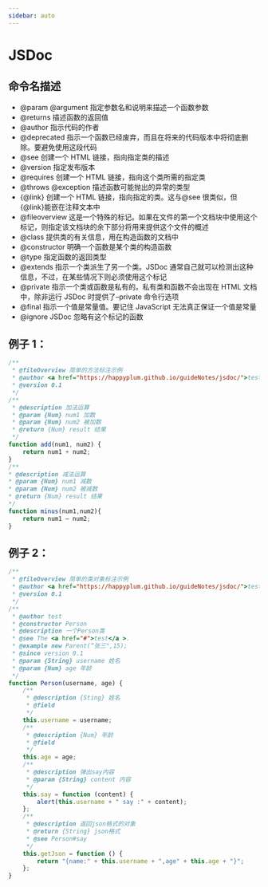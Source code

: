 ```yaml
---
sidebar: auto
---
```


# JSDoc

## 命令名描述

-   @param @argument 指定参数名和说明来描述一个函数参数
-   @returns 描述函数的返回值
-   @author 指示代码的作者
-   @deprecated 指示一个函数已经废弃，而且在将来的代码版本中将彻底删除。要避免使用这段代码
-   @see 创建一个 HTML 链接，指向指定类的描述
-   @version 指定发布版本
-   @requires 创建一个 HTML 链接，指向这个类所需的指定类
-   @throws @exception 描述函数可能抛出的异常的类型
-   {@link} 创建一个 HTML 链接，指向指定的类。这与@see 很类似，但{@link}能嵌在注释文本中
-   @fileoverview 这是一个特殊的标记。如果在文件的第一个文档块中使用这个标记，则指定该文档块的余下部分将用来提供这个文件的概述
-   @class 提供类的有关信息，用在构造函数的文档中
-   @constructor 明确一个函数是某个类的构造函数
-   @type 指定函数的返回类型
-   @extends 指示一个类派生了另一个类。JSDoc 通常自己就可以检测出这种信息，不过，在某些情况下则必须使用这个标记
-   @private 指示一个类或函数是私有的。私有类和函数不会出现在 HTML 文档中，除非运行 JSDoc 时提供了–private 命令行选项
-   @final 指示一个值是常量值。要记住 JavaScript 无法真正保证一个值是常量
-   @ignore JSDoc 忽略有这个标记的函数

## 例子 1：

```js
/**
 * @fileOverview 简单的方法标注示例
 * @author <a href="https://happyplum.github.io/guideNotes/jsdoc/">test</a>
 * @version 0.1
 */
/**
 * @description 加法运算
 * @param {Num} num1 加数
 * @param {Num} num2 被加数
 * @return {Num} result 结果
 */
function add(num1, num2) {
	return num1 + num2;
}
/**
* @description 减法运算
* @param {Num} num1 减数
* @param {Num} num2 被减数
* @return {Num} result 结果
*/
function minus(num1,num2){
    return num1 – num2;
}
```

## 例子 2：

```js
/**
 * @fileOverview 简单的类对象标注示例
 * @author <a href="https://happyplum.github.io/guideNotes/jsdoc/">test</a>
 * @version 0.1
 */
/**
 * @author test
 * @constructor Person
 * @description 一个Person类
 * @see The <a href="#">test</a >.
 * @example new Parent(“张三",15);
 * @since version 0.1
 * @param {String} username 姓名
 * @param {Num} age 年龄
 */
function Person(username, age) {
	/**
	 * @description {Sting} 姓名
	 * @field
	 */
	this.username = username;
	/**
	 * @description {Num} 年龄
	 * @field
	 */
	this.age = age;
	/**
	 * @description 弹出say内容
	 * @param {String} content 内容
	 */
	this.say = function (content) {
		alert(this.username + " say :" + content);
	};
	/**
	 * @description 返回json格式的对象
	 * @return {String} json格式
	 * @see Person#say
	 */
	this.getJson = function () {
		return "{name:" + this.username + ",age" + this.age + "}";
	};
}
```
